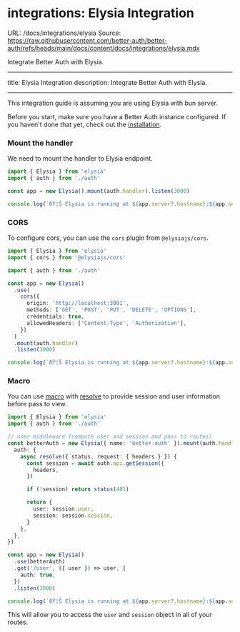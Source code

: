# integrations: Elysia Integration

URL: /docs/integrations/elysia
Source: https://raw.githubusercontent.com/better-auth/better-auth/refs/heads/main/docs/content/docs/integrations/elysia.mdx

Integrate Better Auth with Elysia.

---

title: Elysia Integration
description: Integrate Better Auth with Elysia.

---

This integration guide is assuming you are using Elysia with bun server.

Before you start, make sure you have a Better Auth instance configured. If you haven't done that yet, check out the [installation](/docs/installation).

### Mount the handler

We need to mount the handler to Elysia endpoint.

```ts
import { Elysia } from 'elysia'
import { auth } from './auth'

const app = new Elysia().mount(auth.handler).listen(3000)

console.log(`ðŸ¦Š Elysia is running at ${app.server?.hostname}:${app.server?.port}`)
```

### CORS

To configure cors, you can use the `cors` plugin from `@elysiajs/cors`.

```ts
import { Elysia } from 'elysia'
import { cors } from '@elysiajs/cors'

import { auth } from './auth'

const app = new Elysia()
  .use(
    cors({
      origin: 'http://localhost:3001',
      methods: ['GET', 'POST', 'PUT', 'DELETE', 'OPTIONS'],
      credentials: true,
      allowedHeaders: ['Content-Type', 'Authorization'],
    })
  )
  .mount(auth.handler)
  .listen(3000)

console.log(`ðŸ¦Š Elysia is running at ${app.server?.hostname}:${app.server?.port}`)
```

### Macro

You can use [macro](https://elysiajs.com/patterns/macro.html#macro) with [resolve](https://elysiajs.com/essential/handler.html#resolve) to provide session and user information before pass to view.

```ts
import { Elysia } from 'elysia'
import { auth } from './auth'

// user middleware (compute user and session and pass to routes)
const betterAuth = new Elysia({ name: 'better-auth' }).mount(auth.handler).macro({
  auth: {
    async resolve({ status, request: { headers } }) {
      const session = await auth.api.getSession({
        headers,
      })

      if (!session) return status(401)

      return {
        user: session.user,
        session: session.session,
      }
    },
  },
})

const app = new Elysia()
  .use(betterAuth)
  .get('/user', ({ user }) => user, {
    auth: true,
  })
  .listen(3000)

console.log(`ðŸ¦Š Elysia is running at ${app.server?.hostname}:${app.server?.port}`)
```

This will allow you to access the `user` and `session` object in all of your routes.
